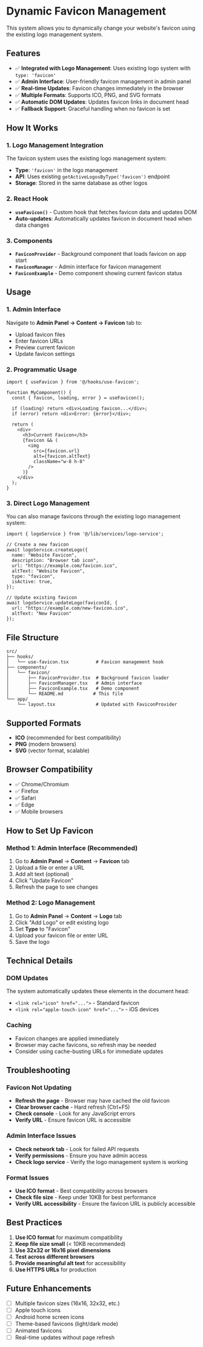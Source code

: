# Dynamic Favicon Management

This system allows you to dynamically change your website's favicon using the existing logo management system.

## Features

- ✅ **Integrated with Logo Management**: Uses existing logo system with `type: 'favicon'`
- ✅ **Admin Interface**: User-friendly favicon management in admin panel
- ✅ **Real-time Updates**: Favicon changes immediately in the browser
- ✅ **Multiple Formats**: Supports ICO, PNG, and SVG formats
- ✅ **Automatic DOM Updates**: Updates favicon links in document head
- ✅ **Fallback Support**: Graceful handling when no favicon is set

## How It Works

### 1. Logo Management Integration

The favicon system uses the existing logo management system:
- **Type**: `'favicon'` in the logo management
- **API**: Uses existing `getActiveLogosByType('favicon')` endpoint
- **Storage**: Stored in the same database as other logos

### 2. React Hook

- **`useFavicon()`** - Custom hook that fetches favicon data and updates DOM
- **Auto-updates**: Automatically updates favicon in document head when data changes

### 3. Components

- **`FaviconProvider`** - Background component that loads favicon on app start
- **`FaviconManager`** - Admin interface for favicon management
- **`FaviconExample`** - Demo component showing current favicon status

## Usage

### 1. Admin Interface

Navigate to **Admin Panel → Content → Favicon** tab to:
- Upload favicon files
- Enter favicon URLs
- Preview current favicon
- Update favicon settings

### 2. Programmatic Usage

```tsx
import { useFavicon } from '@/hooks/use-favicon';

function MyComponent() {
  const { favicon, loading, error } = useFavicon();

  if (loading) return <div>Loading favicon...</div>;
  if (error) return <div>Error: {error}</div>;

  return (
    <div>
      <h3>Current Favicon</h3>
      {favicon && (
        <img 
          src={favicon.url} 
          alt={favicon.altText}
          className="w-8 h-8"
        />
      )}
    </div>
  );
}
```

### 3. Direct Logo Management

You can also manage favicons through the existing logo management system:

```tsx
import { logoService } from '@/lib/services/logo-service';

// Create a new favicon
await logoService.createLogo({
  name: "Website Favicon",
  description: "Browser tab icon",
  url: "https://example.com/favicon.ico",
  altText: "Website Favicon",
  type: "favicon",
  isActive: true,
});

// Update existing favicon
await logoService.updateLogo(faviconId, {
  url: "https://example.com/new-favicon.ico",
  altText: "New Favicon"
});
```

## File Structure

```
src/
├── hooks/
│   └── use-favicon.tsx          # Favicon management hook
├── components/
│   └── favicon/
│       ├── FaviconProvider.tsx  # Background favicon loader
│       ├── FaviconManager.tsx   # Admin interface
│       ├── FaviconExample.tsx   # Demo component
│       └── README.md           # This file
└── app/
    └── layout.tsx               # Updated with FaviconProvider
```

## Supported Formats

- **ICO** (recommended for best compatibility)
- **PNG** (modern browsers)
- **SVG** (vector format, scalable)

## Browser Compatibility

- ✅ Chrome/Chromium
- ✅ Firefox
- ✅ Safari
- ✅ Edge
- ✅ Mobile browsers

## How to Set Up Favicon

### Method 1: Admin Interface (Recommended)

1. Go to **Admin Panel** → **Content** → **Favicon** tab
2. Upload a file or enter a URL
3. Add alt text (optional)
4. Click "Update Favicon"
5. Refresh the page to see changes

### Method 2: Logo Management

1. Go to **Admin Panel** → **Content** → **Logo** tab
2. Click "Add Logo" or edit existing logo
3. Set **Type** to "Favicon"
4. Upload your favicon file or enter URL
5. Save the logo

## Technical Details

### DOM Updates

The system automatically updates these elements in the document head:
- `<link rel="icon" href="...">` - Standard favicon
- `<link rel="apple-touch-icon" href="...">` - iOS devices

### Caching

- Favicon changes are applied immediately
- Browser may cache favicons, so refresh may be needed
- Consider using cache-busting URLs for immediate updates

## Troubleshooting

### Favicon Not Updating
- **Refresh the page** - Browser may have cached the old favicon
- **Clear browser cache** - Hard refresh (Ctrl+F5)
- **Check console** - Look for any JavaScript errors
- **Verify URL** - Ensure favicon URL is accessible

### Admin Interface Issues
- **Check network tab** - Look for failed API requests
- **Verify permissions** - Ensure you have admin access
- **Check logo service** - Verify the logo management system is working

### Format Issues
- **Use ICO format** - Best compatibility across browsers
- **Check file size** - Keep under 10KB for best performance
- **Verify URL accessibility** - Ensure the favicon URL is publicly accessible

## Best Practices

1. **Use ICO format** for maximum compatibility
2. **Keep file size small** (< 10KB recommended)
3. **Use 32x32 or 16x16 pixel dimensions**
4. **Test across different browsers**
5. **Provide meaningful alt text** for accessibility
6. **Use HTTPS URLs** for production

## Future Enhancements

- [ ] Multiple favicon sizes (16x16, 32x32, etc.)
- [ ] Apple touch icons
- [ ] Android home screen icons
- [ ] Theme-based favicons (light/dark mode)
- [ ] Animated favicons
- [ ] Real-time updates without page refresh
